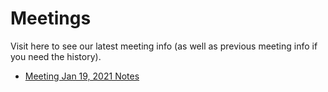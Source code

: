 # Meetings

Visit here to see our latest meeting info (as well as previous meeting info if you need the history).

- [Meeting Jan 19, 2021 Notes](quick-meeting-1-19-21.md)
